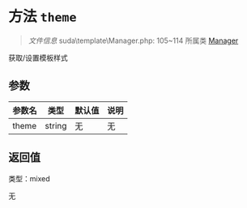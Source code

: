 # 方法 `theme`

> *文件信息* suda\template\Manager.php: 105~114
> 所属类 [Manager](../Manager.md)


获取/设置模板样式

## 参数


| 参数名 | 类型 | 默认值 | 说明 |
|--------|-----|-------|-------|
| theme |  string | 无 | 无 |



## 返回值

类型：mixed

无

